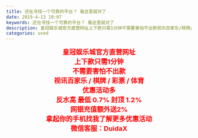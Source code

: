 ```yaml
---
title: 还在寻找一个可靠的平台？ 看这里就对了
date: 2019-4-13 10:07
keywords: 还在寻找一个可靠的平台？ 看这里就对了
description: 皇冠娱乐城官方直营网址上下款只需1分钟不需要害怕不出款视讯百家乐/棋牌/彩票/体育优惠活动多反水高最低0.7%封顶1.2%网银充值额外送2%拿起你的手机找我了解更多优惠活动微信客服：DuidaX
categories: used
---
```

<td class="t_f" id="postmessage_3481822">

<div align="center"><font size="4"><font color="#ff0000"><strong>皇冠娱乐城官方直营网址</strong></font></font></div><div align="center"><font size="4"><font color="#ff0000"><strong>上下款只需1分钟</strong></font></font></div><div align="center"><font size="4"><font color="#ff0000"><strong>不需要害怕不出款</strong></font></font></div><div align="center"><font size="4"><font color="#ff0000"><strong>视讯百家乐 / 棋牌 / 彩票 / 体育</strong></font></font></div><div align="center"><font size="4"><font color="#ff0000"><strong>优惠活动多</strong></font></font></div><div align="center"><font size="4"><font color="#ff0000"><strong>反水高 最低 0.7% 封顶 1.2%</strong></font></font></div><div align="center"><font size="4"><font color="#ff0000"><strong>网银充值额外送2%</strong></font></font></div><div align="center"><font size="4"><font color="#ff0000"><strong>拿起你的手机找我了解更多优惠活动</strong></font></font></div><div align="center"><font size="4"><font color="#ff0000"><strong>微信客服：DuidaX</strong></font></font></div><br/>
</td>
